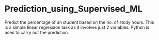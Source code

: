# Prediction_using_Supervised_ML
Predict the percentage of an student based on the no. of study hours. This is a simple linear regression task as it involves just 2 variables. Python is used to carry out the prediction.
